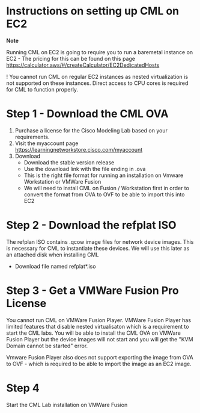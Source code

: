 # Instructions on setting up CML on EC2

**Note** 

Running CML on EC2 is going to require you to run a baremetal instance on EC2 - The pricing for this can be found on this page 
https://calculator.aws/#/createCalculator/EC2DedicatedHosts

! You cannot run CML on regular EC2 instances as nested virtualization is not supported on these instances. Direct access to CPU cores is required for
CML to function properly. 



# Step 1 - Download the CML OVA  

1. Purchase a license for the Cisco Modeling Lab based on your requirements.
2. Visit the myaccount page https://learningnetworkstore.cisco.com/myaccount
3. Download 
    - Download the stable version release 
    - Use the download link with the file ending in .ova 
    - This is the right file format for running an installation on Vmware Workstation or VMWare Fusion
    - We will need to install CML on Fusion / Workstation first in order to convert the format from OVA to OVF to be able to import this into EC2

# Step 2 - Download the refplat ISO

The refplan ISO contains .qcow image files for network device images. This is necessary for CML to instantiate these devices. We will use this later as an attached disk 
when installing CML 
- Download file named refplat*.iso 

# Step 3 - Get a VMWare Fusion Pro License 

You cannot run CML on VMWare Fusion Player. VMWare Fusion Player has limited features that disable nested virtualisaton which is a requirement to start the CML labs.
You will be able to install the CML OVA on VMWare Fusion Player but the device images will not start and you will get the "KVM Domain cannot be started" error.

Vmware Fusion Player also does not support exporting the image from OVA to OVF - which is required to be able to import the image as an EC2 image. 

# Step 4

Start the CML Lab installation on VMWare Fusion 


